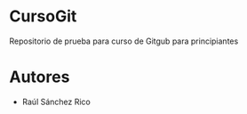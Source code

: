 # CursoGit
Repositorio de prueba para curso de Gitgub para principiantes


# Autores

* Raúl Sánchez Rico
